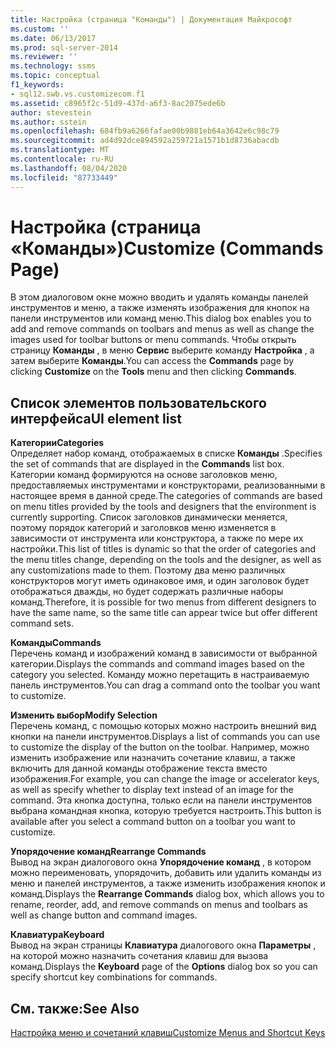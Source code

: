 ```yaml
---
title: Настройка (страница "Команды") | Документация Майкрософт
ms.custom: ''
ms.date: 06/13/2017
ms.prod: sql-server-2014
ms.reviewer: ''
ms.technology: ssms
ms.topic: conceptual
f1_keywords:
- sql12.swb.vs.customizecom.f1
ms.assetid: c8965f2c-51d9-437d-a6f3-8ac2075ede6b
author: stevestein
ms.author: sstein
ms.openlocfilehash: 684fb9a6266fafae00b9881eb64a3642e6c98c79
ms.sourcegitcommit: ad4d92dce894592a259721a1571b1d8736abacdb
ms.translationtype: MT
ms.contentlocale: ru-RU
ms.lasthandoff: 08/04/2020
ms.locfileid: "87733449"
---
```

# <a name="customize-commands-page"></a><span data-ttu-id="89c24-102">Настройка (страница «Команды»)</span><span class="sxs-lookup"><span data-stu-id="89c24-102">Customize (Commands Page)</span></span>
  <span data-ttu-id="89c24-103">В этом диалоговом окне можно вводить и удалять команды панелей инструментов и меню, а также изменять изображения для кнопок на панели инструментов или команд меню.</span><span class="sxs-lookup"><span data-stu-id="89c24-103">This dialog box enables you to add and remove commands on toolbars and menus as well as change the images used for toolbar buttons or menu commands.</span></span> <span data-ttu-id="89c24-104">Чтобы открыть страницу **Команды** , в меню **Сервис** выберите команду **Настройка** , а затем выберите **Команды**.</span><span class="sxs-lookup"><span data-stu-id="89c24-104">You can access the **Commands** page by clicking **Customize** on the **Tools** menu and then clicking **Commands**.</span></span>  
  
## <a name="ui-element-list"></a><span data-ttu-id="89c24-105">Список элементов пользовательского интерфейса</span><span class="sxs-lookup"><span data-stu-id="89c24-105">UI element list</span></span>  
 <span data-ttu-id="89c24-106">**Категории**</span><span class="sxs-lookup"><span data-stu-id="89c24-106">**Categories**</span></span>  
 <span data-ttu-id="89c24-107">Определяет набор команд, отображаемых в списке **Команды** .</span><span class="sxs-lookup"><span data-stu-id="89c24-107">Specifies the set of commands that are displayed in the **Commands** list box.</span></span> <span data-ttu-id="89c24-108">Категории команд формируются на основе заголовков меню, предоставляемых инструментами и конструкторами, реализованными в настоящее время в данной среде.</span><span class="sxs-lookup"><span data-stu-id="89c24-108">The categories of commands are based on menu titles provided by the tools and designers that the environment is currently supporting.</span></span> <span data-ttu-id="89c24-109">Список заголовков динамически меняется, поэтому порядок категорий и заголовков меню изменяется в зависимости от инструмента или конструктора, а также по мере их настройки.</span><span class="sxs-lookup"><span data-stu-id="89c24-109">This list of titles is dynamic so that the order of categories and the menu titles change, depending on the tools and the designer, as well as any customizations made to them.</span></span> <span data-ttu-id="89c24-110">Поэтому два меню различных конструкторов могут иметь одинаковое имя, и один заголовок будет отображаться дважды, но будет содержать различные наборы команд.</span><span class="sxs-lookup"><span data-stu-id="89c24-110">Therefore, it is possible for two menus from different designers to have the same name, so the same title can appear twice but offer different command sets.</span></span>  
  
 <span data-ttu-id="89c24-111">**Команды**</span><span class="sxs-lookup"><span data-stu-id="89c24-111">**Commands**</span></span>  
 <span data-ttu-id="89c24-112">Перечень команд и изображений команд в зависимости от выбранной категории.</span><span class="sxs-lookup"><span data-stu-id="89c24-112">Displays the commands and command images based on the category you selected.</span></span> <span data-ttu-id="89c24-113">Команду можно перетащить в настраиваемую панель инструментов.</span><span class="sxs-lookup"><span data-stu-id="89c24-113">You can drag a command onto the toolbar you want to customize.</span></span>  
  
 <span data-ttu-id="89c24-114">**Изменить выбор**</span><span class="sxs-lookup"><span data-stu-id="89c24-114">**Modify Selection**</span></span>  
 <span data-ttu-id="89c24-115">Перечень команд, с помощью которых можно настроить внешний вид кнопки на панели инструментов.</span><span class="sxs-lookup"><span data-stu-id="89c24-115">Displays a list of commands you can use to customize the display of the button on the toolbar.</span></span> <span data-ttu-id="89c24-116">Например, можно изменить изображение или назначить сочетание клавиш, а также включить для данной команды отображение текста вместо изображения.</span><span class="sxs-lookup"><span data-stu-id="89c24-116">For example, you can change the image or accelerator keys, as well as specify whether to display text instead of an image for the command.</span></span> <span data-ttu-id="89c24-117">Эта кнопка доступна, только если на панели инструментов выбрана командная кнопка, которую требуется настроить.</span><span class="sxs-lookup"><span data-stu-id="89c24-117">This button is available after you select a command button on a toolbar you want to customize.</span></span>  
  
 <span data-ttu-id="89c24-118">**Упорядочение команд**</span><span class="sxs-lookup"><span data-stu-id="89c24-118">**Rearrange Commands**</span></span>  
 <span data-ttu-id="89c24-119">Вывод на экран диалогового окна **Упорядочение команд** , в котором можно переименовать, упорядочить, добавить или удалить команды из меню и панелей инструментов, а также изменить изображения кнопок и команд.</span><span class="sxs-lookup"><span data-stu-id="89c24-119">Displays the **Rearrange Commands** dialog box, which allows you to rename, reorder, add, and remove commands on menus and toolbars as well as change button and command images.</span></span>  
  
 <span data-ttu-id="89c24-120">**Клавиатура**</span><span class="sxs-lookup"><span data-stu-id="89c24-120">**Keyboard**</span></span>  
 <span data-ttu-id="89c24-121">Вывод на экран страницы **Клавиатура** диалогового окна **Параметры** , на которой можно назначить сочетания клавиш для вызова команд.</span><span class="sxs-lookup"><span data-stu-id="89c24-121">Displays the **Keyboard** page of the **Options** dialog box so you can specify shortcut key combinations for commands.</span></span>  
  
## <a name="see-also"></a><span data-ttu-id="89c24-122">См. также:</span><span class="sxs-lookup"><span data-stu-id="89c24-122">See Also</span></span>  
 [<span data-ttu-id="89c24-123">Настройка меню и сочетаний клавиш</span><span class="sxs-lookup"><span data-stu-id="89c24-123">Customize Menus and Shortcut Keys</span></span>](../customize-menus-and-shortcut-keys.md)  
